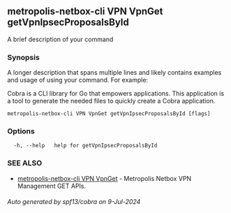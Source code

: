 ## metropolis-netbox-cli VPN VpnGet getVpnIpsecProposalsById

A brief description of your command

### Synopsis

A longer description that spans multiple lines and likely contains examples
and usage of using your command. For example:

Cobra is a CLI library for Go that empowers applications.
This application is a tool to generate the needed files
to quickly create a Cobra application.

```
metropolis-netbox-cli VPN VpnGet getVpnIpsecProposalsById [flags]
```

### Options

```
  -h, --help   help for getVpnIpsecProposalsById
```

### SEE ALSO

* [metropolis-netbox-cli VPN VpnGet]()	 - Metropolis Netbox VPN Management GET APIs.

###### Auto generated by spf13/cobra on 9-Jul-2024
